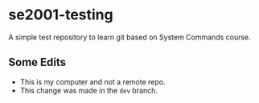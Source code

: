 # se2001-testing

A simple test repository to learn git based on System Commands course.

## Some Edits

* This is my computer and not a remote repo.
* This change was made in the `dev` branch.
